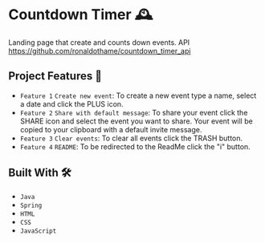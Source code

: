 # Countdown Timer 🕰️
Landing page that create and counts down events.
API https://github.com/ronaldothame/countdown_timer_api

## Project Features 🚀
- `Feature 1` `Create new event`: To create a new event type a name, select a date and click the PLUS icon.
- `Feature 2` `Share with default message`: To share your event click the SHARE icon and select the event you want to share. Your event will be copied to your clipboard with a default invite message.
- `Feature 3` `Clear events`: To clear all events click the TRASH button.
- `Feature 4` `README`: To be redirected to the ReadMe click the "i" button.

## Built With 🛠️

- `Java`
- `Spring`
- `HTML`
- `CSS`
- `JavaScript`
